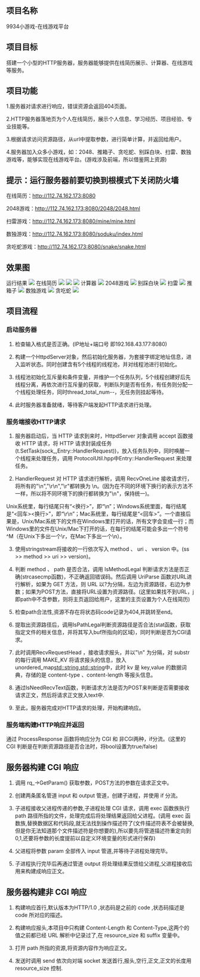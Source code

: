 项目名称
----------------------------
9934小游戏-在线游戏平台

项目目标
--------------------------------------
搭建一个小型的HTTP服务器，服务器能够提供在线简历展示、计算器、在线游戏等服务。

项目功能
--------------------------------------
1.服务器对请求进行响应，错误资源会返回404页面。

2.HTTP服务器落地页为个人在线简历，展示个人信息、学习经历、项目经验、专业技能等。

3.根据请求访问资源路径，从url中提取参数，进行简单计算，并返回给用户。

4.服务器加入众多小游戏，如：2048、推箱子、贪吃蛇、别踩白块、扫雷、数独游戏等，能够实现在线游戏平台。(游戏涉及前端，所以借鉴网上资源)


提示：运行服务器前要切换到根模式下关闭防火墙
--------------------------------------

在线简历：http://112.74.162.173:8080

2048游戏：http://112.74.162.173:8080/2048/2048.html

扫雷游戏：http://112.74.162.173:8080/mine/mine.html

数独游戏：http://112.74.162.173:8080/soduku/index.html

贪吃蛇游戏：http://112.74.162.173:8080/snake/snake.html

效果图
--------------------------------------


运行结果
![](https://github.com/lvxinup/githttp/blob/master/QQ%E5%9B%BE%E7%89%8720190316114001.png)
在线简历
![](https://github.com/lvxinup/MyHTTP/blob/master/%E5%9F%BA%E6%9C%AC%E4%BF%A1%E6%81%AF.png)
![](htthttps://github.com/lvxinup/MyHTTP/blob/master/%E4%B8%93%E4%B8%9A%E6%8A%80%E8%83%BD.png)
![](https://github.com/lvxinup/MyHTTP/blob/master/%E9%A1%B9%E7%9B%AE%E7%BB%8F%E9%AA%8C.png)
计算器
![](https://github.com/lvxinup/githttp/blob/master/QQ%E5%9B%BE%E7%89%8720190316114020.png)
2048游戏
![](https://github.com/lvxinup/MyHTTP/blob/master/2048.png)
别踩白块
![](https://github.com/lvxinup/MyHTTP/blob/master/%E5%88%AB%E8%B8%A9%E7%99%BD%E5%9D%97.png)
扫雷
![](https://github.com/lvxinup/MyHTTP/blob/master/%E6%89%AB%E9%9B%B7.png)
推箱子
![](https://github.com/lvxinup/MyHTTP/blob/master/%E6%8E%A8%E7%AE%B1%E5%AD%90.png)
数独游戏
![](https://github.com/lvxinup/MyHTTP/blob/master/%E6%95%B0%E7%8B%AC%E6%B8%B8%E6%88%8F.png)
贪吃蛇
![](https://github.com/lvxinup/MyHTTP/blob/master/%E8%B4%AA%E5%90%83%E8%9B%87.png)

项目流程
--------------------------------------
### 启动服务器
1. 检查输入格式是否正确。(IP地址+端口号 即192.168.43.177:8080)

2. 构建一个HttpdServer对象，然后初始化服务器，为套接字绑定地址信息，进入监听状态。同时创建含有5个线程的线程池，并对线程池进行初始化。

3. 线程池初始化互斥量和条件变量，并维护一个任务队列，5个线程创建好后先线程分离，再依次进行互斥量的获取，判断队列是否有任务，有任务则分配一个线程处理任务，同时thread_total_num--，无任务则挂起等待。

4. 此时服务器准备就绪，等待客户端发起HTTP请求进行处理。

### 服务端接收HTTP请求
1. 服务器启动后，当 HTTP 请求到来时，HttpdServer 对象调用 accept 函数接收 HTTP 请求，将 HTTP 请求封装成任务(t.SetTask(sock_,Entry::HandlerRequest))，放入任务队列中，同时唤醒一个线程来处理任务，调用 ProtocolUtil.hpp中Entry::HandlerRequest 来处理任务。

2. HandlerRequest 对 HTTP 请求进行解析，调用 RecvOneLine 接收请求行，将所有的"\n","\r\n","\r"都转换为 \n。(因为在不同的环境下换行的表示方法不一样，所以将不同环境下的换行都转换为"\n"，保持统一)。

Unix系统里，每行结尾只有“<换行>”，即“\n”；Windows系统里面，每行结尾是“<回车><换行>”，即“\r\n”；Mac系统里，每行结尾是“<回车>”。一个直接后果是，Unix/Mac系统下的文件在Windows里打开的话，所有文字会变成一行；而Windows里的文件在Unix/Mac下打开的话，在每行的结尾可能会多出一个符号^M（在Unix下多出一个\r，在Mac下多出一个\n）。

3. 使用stringstream将接收的一行依次写入 method 、 uri 、 version 中。(ss >> method >> uri >> version)。

4. 判断 method 、 path 是否合法，调用 IsMethodLegal 判断请求方法是否正确(strcasecmp函数)，不正确返回错误码。然后调用 UriParse 函数对URL进行解析，如果为 GET 方法，则 URL 以?为分隔，左边为资源路径，右边为参数；如果为POST方法，直接将URL设置为资源路径。(这里如果找不到URL，j即path中不含参数，则将主页返回给用户，这里的主页设置为个人在线简历)

5. 检查path合法性,资源不存在将状态码code记录为404,并跳转至end。

6. 提取出资源路径后，调用IsPathLegal判断资源路径是否合法(stat函数，获取指定文件的相关信息，并将其写入buf所指向的区域)，同时判断是否为CGI请求。

7. 此时调用RecvRequestHead ，接收请求报头，并以"\n" 为分隔，对 substr 的每行调用 MAKE_KV 将请求报头的信息，放入unordered_map<std::string,std::string>中，此时 kv 是 key,value 的数据词典，存储的是 content-type 、content-length 等报头信息。

8. 通过IsNeedRecvText函数，判断请求方法是否为POST来判断是否需要接收请求正文，然后将请求正文放入text中.

9. 至此，服务器完成对HTTP请求的处理，开始构建响应。

### 服务端构建HTTP响应并返回

通过 ProcessResponse 函数将响应分为 CGI 和 非CGI两种，if分流。(这里的 CGI 判断是在判断资源路径是否合法时，将bool设置为true/false)

## 服务器构建 CGI 响应

1. 调用 rq_->GetParam() 获取参数，POST方法的参数在请求正文中。

2. 创建两条匿名管道 input 和 output 管道，创建子进程，并使用 if 分流。

3. 子进程接收父进程传递的参数,子进程处理 CGI 请求，调用 exec 函数族执行 path 路径所指的文件，处理完成后将处理结果返回给父进程。(调用 exec 函数族,替换数据区和代码段,就无法找到操作描述符了(文件描述符表不会被替换,但是你无法知道那个文件描述符是你想要的),所以要先将管道描述符重定向到0,1,还要将参数的长度提前以自定义环境变量的形式进行保存)

4. 父进程将参数 param 全部传入 input 管道,并等待子进程处理完毕。

5. 子进程执行完毕后再通过管道 output 将处理结果反馈给父进程,父进程接收后用来构建成响应正文。

## 服务器构建非 CGI 响应

1. 构建响应首行,默认版本为HTTP/1.0 ,状态码是之前的 code ,状态码描述是 code 所对应的描述。

2. 构建响应报头,本项目中只构建 Content-Length 和 Content-Type,这两个的值之前都已经 URL 解析中记录过了,在 resource_size 和 suffix 变量中。

3. 打开 path 所指的资源,将资源内容作为响应正文。

4. 发送时调用 send 依次向对端 socket 发送首行,报头,空行,正文,正文的长度用 resource_size 控制.

